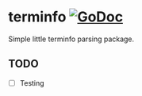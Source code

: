 # terminfo [![GoDoc](https://godoc.org/github.com/nhooyr/terminfo?status.svg)](https://godoc.org/github.com/nhooyr/terminfo)

Simple little terminfo parsing package.

## TODO
- [ ] Testing
